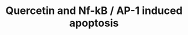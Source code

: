 ---
annotations:
- id: PW:0000004
  parent: regulatory pathway
  type: Pathway Ontology
  value: regulatory pathway
- id: PW:0000009
  parent: regulatory pathway
  type: Pathway Ontology
  value: apoptotic cell death pathway
authors:
- Cboye21
- MaintBot
- AlexanderPico
- Nuno
- Zari
- Lindarieswijk
- MirellaKalafati
- DeSl
- AMTan
- Finterly
- Eweitz
- Egonw
citedin: ''
communities: []
description: 'Quercetin is a flavonoid that is widely distributed in nature. In this
  pathway, its dual nature is depicted. On the one hand, it is capable of exerting
  anti-oxidant and anti-inflammatory effects by inhibiting the PLA2-induced conversion
  of cell membrane phospholipids to arachidonic acid, reducing the downstream synthesis
  of pro-inflammatory prostaglandins; furthermore, inhibition of NF-kB and AP-1 transcription
  factor activation also contribute to these effects.  On the other hand, quercetin
  itself may - paraxodically - generate ROS, as well as facilitate the activation
  of NFE2L2, which results in the production of CYP2A6. This isotype of CYP450 was
  found to be involved in the formation of carcinogenic metabolites. Both of these
  effects culminate in DNA damage.  It has been observed, however, that these pro-oxidant
  effects are dominant at higher concentrations, whereas anti-oxidant effects are
  dominant at lower concentrations. Based on this, it has been suggested that quercetin
  may have a scavenging effect. '
last-edited: 2024-07-19
ndex: null
organisms:
- Homo sapiens
redirect_from:
- /index.php/Pathway:WP2435
- /instance/WP2435
- /instance/WP2435_r134254
revision: r134254
schema-jsonld:
- '@context': https://schema.org/
  '@id': https://wikipathways.github.io/pathways/WP2435.html
  '@type': Dataset
  creator:
    '@type': Organization
    name: WikiPathways
  description: 'Quercetin is a flavonoid that is widely distributed in nature. In
    this pathway, its dual nature is depicted. On the one hand, it is capable of exerting
    anti-oxidant and anti-inflammatory effects by inhibiting the PLA2-induced conversion
    of cell membrane phospholipids to arachidonic acid, reducing the downstream synthesis
    of pro-inflammatory prostaglandins; furthermore, inhibition of NF-kB and AP-1
    transcription factor activation also contribute to these effects.  On the other
    hand, quercetin itself may - paraxodically - generate ROS, as well as facilitate
    the activation of NFE2L2, which results in the production of CYP2A6. This isotype
    of CYP450 was found to be involved in the formation of carcinogenic metabolites.
    Both of these effects culminate in DNA damage.  It has been observed, however,
    that these pro-oxidant effects are dominant at higher concentrations, whereas
    anti-oxidant effects are dominant at lower concentrations. Based on this, it has
    been suggested that quercetin may have a scavenging effect. '
  keywords:
  - ACOX2
  - Arachidonic acid
  - COX1
  - COX2
  - CYP2A6
  - FOS
  - IKBKB
  - JUN
  - KEAP1
  - MAFG
  - MAFK
  - MMP1
  - NFE2L2
  - NFKB1
  - NFKBIA
  - NOS1
  - Phospholipase A2
  - Prostaglandin D2
  - Prostaglandin E2
  - Prostaglandin F2a
  - Prostaglandin G2
  - Prostaglandin H2
  - Prostaglandin I2
  - Quercetin
  - Thromboxane A2
  - VEGFA
  license: CC0
  name: Quercetin and Nf-kB / AP-1 induced apoptosis
seo: CreativeWork
title: Quercetin and Nf-kB / AP-1 induced apoptosis
wpid: WP2435
---